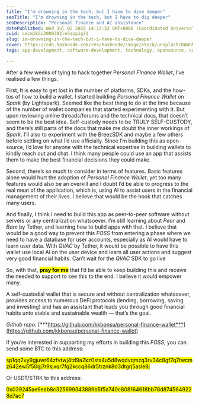 ```yaml
---
title: "I'm drowning in the tech, but I have to dive deeper"
seoTitle: "I'm drowning in the tech, but I have to dig deeper"
seoDescription: "Personal finance and AI assistance"
datePublished: Wed Jul 02 2025 14:17:53 GMT+0000 (Coordinated Universal Time)
cuid: cmcm1k5i3000302le5aop1g7d
slug: im-drowning-in-the-tech-but-i-have-to-dive-deeper
cover: https://cdn.hashnode.com/res/hashnode/image/stock/unsplash/DAWnMmUSMdU/upload/304d031da502022059454d37f020fc38.jpeg
tags: app-development, software-development, technology, opensource, software-architecture, tech, bitcoin, software-engineering, foss, inspiration, starknet, wallet-development, personal-finance-wallet

---
```


After a few weeks of tying to hack together P*ersonal FInance Wallet*, I’ve realised a few things.

First, It is easy to get lost in the number of platforms, SDKs, and the how-tos of how to build a wallet. I started building *Personal Finance Wallet* on *Spark* (by Lightspark). Seemed like the best thing to do at the time because of the number of wallet companies that started experimenting with it. But upon reviewing online threads/forums and the technical docs, that doesn’t seem to be the best idea. Self-custody needs to be TRULY SELF-CUSTODY, and there’s still parts of the docs that make me doubt the inner workings of *Spark.* I’ll also to experiment with the BreezSDK and maybe a few others before settling on what I’d use officially. Since I’m building this as open-source, I’d love for anyone with the technical expertise in building wallets to kindly reach out and chat. I think many people could use an app that assists them to make the best financial decisions they could make.

Second, there’s so much to consider in terms of features. Basic features alone would hurt the adoption of *Personal Finance Wallet*, yet too many features would also be an overkill and I doubt I’d be able to progress to the real meat of the application, which is, using AI to assist users in the financial management of their lives. I believe that would be the hook that catches many users.

And finally, I think I need to build this app as peer-to-peer software without servers or any centralization whatsoever. I’m still learning about *Pear* and *Bare* by Tether, and learning how to build apps with that. I believe that would be a good way to prevent this *FOSS* from entering a phase where we need to have a database for user accounts, especially as AI would have to learn user data. With *QVAC* by Tether, it would be possible to have this wallet use local AI on the user device and learn all user actions and suggest very good financial habits. Can’t wait for the *QVAC* SDK to go live

So, with that, **<mark>pray for me</mark>** that I’d be able to keep building this and receive the needed to support to see this to the end. I believe it would empower many.

A self-custodial wallet that is secure and without centralization whatsoever, provides access to numerous DeFi protocols (lending, borrowing, saving and investing) and has an assistant that leads you through good financial habits unto stable and sustainable wealth — that’s the goal.

*Github repo:* [***https://github.com/kkbonsu/personal-finance-wallet***](https://github.com/kkbonsu/personal-finance-wallet)

If you’re interested in supporting my efforts in building this *FOSS*, you can send some BTC to this address:

<mark>sp1qq2vy9gjuwr64zfvtwj4td9a2kz0sts4u5d8wqdvqmzq3rv34c8gf7q7twcmz642ew5f50gj7r9sjxqr7fg2kccq86dr5trznk8d3dtgrj5asle8j</mark>

Or USDT/STRK to this address:

<mark>0x039245ae9eab8c325699343889b5f5a740c808164618bb78d8745649228d7ac7</mark>
